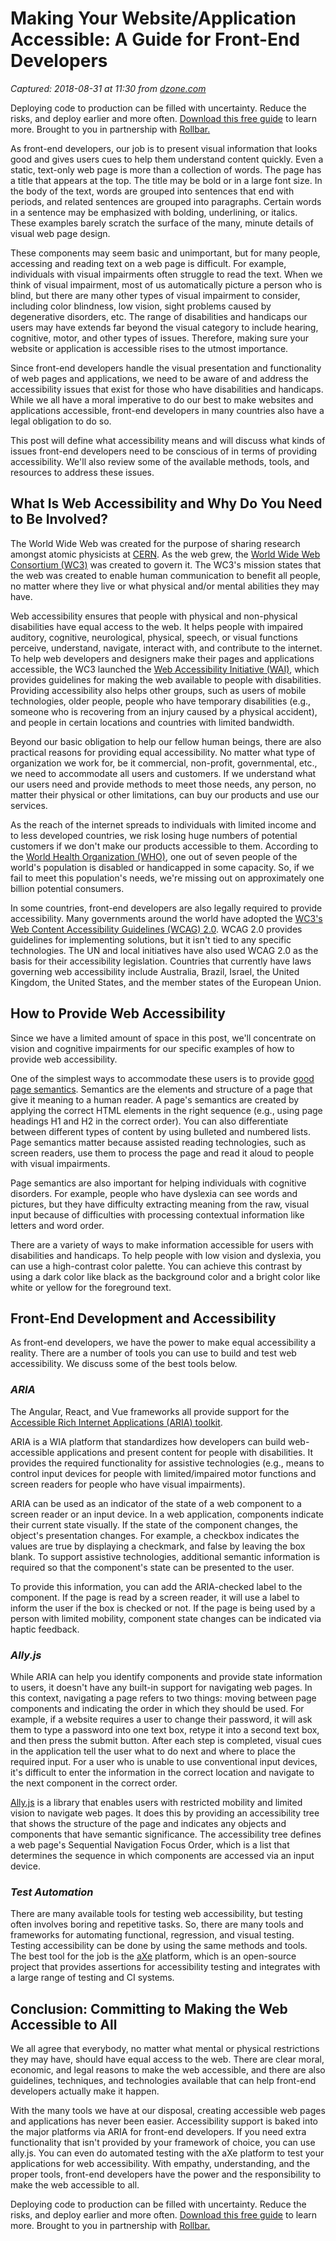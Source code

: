 # Making Your Website/Application Accessible: A Guide for Front-End Developers

_Captured: 2018-08-31 at 11:30 from [dzone.com](https://dzone.com/articles/making-your-websiteapplication-accessible-a-guide?edition=385438&utm_source=Zone%20Newsletter&utm_medium=email&utm_campaign=web%20dev%202018-08-30)_

Deploying code to production can be filled with uncertainty. Reduce the risks, and deploy earlier and more often. [Download this free guide](https://dzone.com/go?i=278435&u=https%3A%2F%2Ftry.rollbar.com%2Flow-risk-continuous-delivery-guide%2F%3Futm_source%3Ddzone%26utm_medium%3Ddisplay%26utm_campaign%3Ddzone\(q118\)) to learn more. Brought to you in partnership with [Rollbar.](https://dzone.com/go?i=278435&u=https%3A%2F%2Frollbar.com%2F%3Futm_source%3Ddzone%26utm_medium%3Ddisplay%26utm_campaign%3Ddzone\(q118\))

As front-end developers, our job is to present visual information that looks good and gives users cues to help them understand content quickly. Even a static, text-only web page is more than a collection of words. The page has a title that appears at the top. The title may be bold or in a large font size. In the body of the text, words are grouped into sentences that end with periods, and related sentences are grouped into paragraphs. Certain words in a sentence may be emphasized with bolding, underlining, or italics. These examples barely scratch the surface of the many, minute details of visual web page design.

These components may seem basic and unimportant, but for many people, accessing and reading text on a web page is difficult. For example, individuals with visual impairments often struggle to read the text. When we think of visual impairment, most of us automatically picture a person who is blind, but there are many other types of visual impairment to consider, including color blindness, low vision, sight problems caused by degenerative disorders, etc. The range of disabilities and handicaps our users may have extends far beyond the visual category to include hearing, cognitive, motor, and other types of issues. Therefore, making sure your website or application is accessible rises to the utmost importance.

Since front-end developers handle the visual presentation and functionality of web pages and applications, we need to be aware of and address the accessibility issues that exist for those who have disabilities and handicaps. While we all have a moral imperative to do our best to make websites and applications accessible, front-end developers in many countries also have a legal obligation to do so.

This post will define what accessibility means and will discuss what kinds of issues front-end developers need to be conscious of in terms of providing accessibility. We'll also review some of the available methods, tools, and resources to address these issues.

## **What Is Web Accessibility and Why Do You Need to Be Involved?**

The World Wide Web was created for the purpose of sharing research amongst atomic physicists at [CERN](https://home.cern/). As the web grew, the [World Wide Web Consortium (WC3)](https://www.w3.org/Consortium/mission) was created to govern it. The WC3's mission states that the web was created to enable human communication to benefit all people, no matter where they live or what physical and/or mental abilities they may have.

Web accessibility ensures that people with physical and non-physical disabilities have equal access to the web. It helps people with impaired auditory, cognitive, neurological, physical, speech, or visual functions perceive, understand, navigate, interact with, and contribute to the internet. To help web developers and designers make their pages and applications accessible, the WC3 launched the [Web Accessibility Initiative (WAI)](https://www.w3.org/WAI/intro/accessibility.php), which provides guidelines for making the web available to people with disabilities. Providing accessibility also helps other groups, such as users of mobile technologies, older people, people who have temporary disabilities (e.g., someone who is recovering from an injury caused by a physical accident), and people in certain locations and countries with limited bandwidth.

Beyond our basic obligation to help our fellow human beings, there are also practical reasons for providing equal accessibility. No matter what type of organization we work for, be it commercial, non-profit, governmental, etc., we need to accommodate all users and customers. If we understand what our users need and provide methods to meet those needs, any person, no matter their physical or other limitations, can buy our products and use our services.

As the reach of the internet spreads to individuals with limited income and to less developed countries, we risk losing huge numbers of potential customers if we don't make our products accessible to them. According to the [World Health Organization (WHO)](http://www.who.int/disabilities/infographic/en/), one out of seven people of the world's population is disabled or handicapped in some capacity. So, if we fail to meet this population's needs, we're missing out on approximately one billion potential consumers.

In some countries, front-end developers are also legally required to provide accessibility. Many governments around the world have adopted the [WC3's Web Content Accessibility Guidelines (WCAG) 2.0](https://www.w3.org/TR/WCAG20/). WCAG 2.0 provides guidelines for implementing solutions, but it isn't tied to any specific technologies. The UN and local initiatives have also used WCAG 2.0 as the basis for their accessibility legislation. Countries that currently have laws governing web accessibility include Australia, Brazil, Israel, the United Kingdom, the United States, and the member states of the European Union.

## **How to Provide Web Accessibility**

Since we have a limited amount of space in this post, we'll concentrate on vision and cognitive impairments for our specific examples of how to provide web accessibility.

One of the simplest ways to accommodate these users is to provide [good page semantics](https://developer.mozilla.org/en-US/docs/Learn/Accessibility/HTML). Semantics are the elements and structure of a page that give it meaning to a human reader. A page's semantics are created by applying the correct HTML elements in the right sequence (e.g., using page headings H1 and H2 in the correct order). You can also differentiate between different types of content by using bulleted and numbered lists. Page semantics matter because assisted reading technologies, such as screen readers, use them to process the page and read it aloud to people with visual impairments.

Page semantics are also important for helping individuals with cognitive disorders. For example, people who have dyslexia can see words and pictures, but they have difficulty extracting meaning from the raw, visual input because of difficulties with processing contextual information like letters and word order.

There are a variety of ways to make information accessible for users with disabilities and handicaps. To help people with low vision and dyslexia, you can use a high-contrast color palette. You can achieve this contrast by using a dark color like black as the background color and a bright color like white or yellow for the foreground text.

## **Front-End Development and Accessibility**

As front-end developers, we have the power to make equal accessibility a reality. There are a number of tools you can use to build and test web accessibility. We discuss some of the best tools below.

### _**ARIA**_

The Angular, React, and Vue frameworks all provide support for the [Accessible Rich Internet Applications (ARIA) toolkit](https://www.w3.org/WAI/intro/aria).

ARIA is a WIA platform that standardizes how developers can build web-accessible applications and present content for people with disabilities. It provides the required functionality for assistive technologies (e.g., means to control input devices for people with limited/impaired motor functions and screen readers for people who have visual impairments).

ARIA can be used as an indicator of the state of a web component to a screen reader or an input device. In a web application, components indicate their current state visually. If the state of the component changes, the object's presentation changes. For example, a checkbox indicates the values are true by displaying a checkmark, and false by leaving the box blank. To support assistive technologies, additional semantic information is required so that the component's state can be presented to the user.

To provide this information, you can add the ARIA-checked label to the component. If the page is read by a screen reader, it will use a label to inform the user if the box is checked or not. If the page is being used by a person with limited mobility, component state changes can be indicated via haptic feedback.

### _**Ally.js**_

While ARIA can help you identify components and provide state information to users, it doesn't have any built-in support for navigating web pages. In this context, navigating a page refers to two things: moving between page components and indicating the order in which they should be used. For example, if a website requires a user to change their password, it will ask them to type a password into one text box, retype it into a second text box, and then press the submit button. After each step is completed, visual cues in the application tell the user what to do next and where to place the required input. For a user who is unable to use conventional input devices, it's difficult to enter the information in the correct location and navigate to the next component in the correct order.

[Ally.js](https://allyjs.io/) is a library that enables users with restricted mobility and limited vision to navigate web pages. It does this by providing an accessibility tree that shows the structure of the page and indicates any objects and components that have semantic significance. The accessibility tree defines a web page's Sequential Navigation Focus Order, which is a list that determines the sequence in which components are accessed via an input device.

### _**Test Automation**_

There are many available tools for testing web accessibility, but testing often involves boring and repetitive tasks. So, there are many tools and frameworks for automating functional, regression, and visual testing. Testing accessibility can be done by using the same methods and tools. The best tool for the job is the [aXe](https://www.axe-core.org/about/) platform, which is an open-source project that provides assertions for accessibility testing and integrates with a large range of testing and CI systems.

## **Conclusion: Committing to Making the Web Accessible to All**

We all agree that everybody, no matter what mental or physical restrictions they may have, should have equal access to the web. There are clear moral, economic, and legal reasons to make the web accessible, and there are also guidelines, techniques, and technologies available that can help front-end developers actually make it happen.

With the many tools we have at our disposal, creating accessible web pages and applications has never been easier. Accessibility support is baked into the major platforms via ARIA for front-end developers. If you need extra functionality that isn't provided by your framework of choice, you can use ally.js. You can even do automated testing with the aXe platform to test your applications for web accessibility. With empathy, understanding, and the proper tools, front-end developers have the power and the responsibility to make the web accessible to all.

Deploying code to production can be filled with uncertainty. Reduce the risks, and deploy earlier and more often. [Download this free guide](https://dzone.com/go?i=278436&u=https%3A%2F%2Ftry.rollbar.com%2Flow-risk-continuous-delivery-guide%2F%3Futm_source%3Ddzone%26utm_medium%3Ddisplay%26utm_campaign%3Ddzone\(q118\)) to learn more. Brought to you in partnership with [Rollbar.](https://dzone.com/go?i=278436&u=https%3A%2F%2Frollbar.com%2F%3Futm_source%3Ddzone%26utm_medium%3Ddisplay%26utm_campaign%3Ddzone\(q118\))
